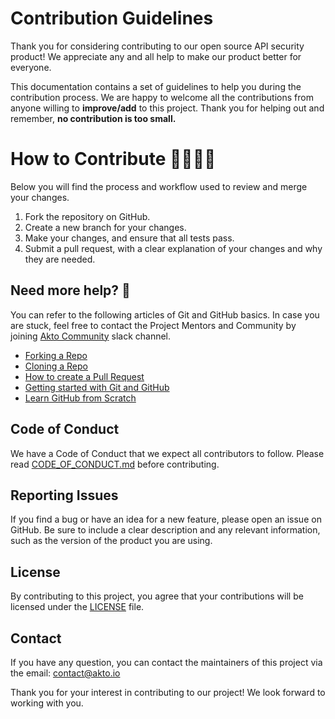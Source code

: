 # Contribution Guidelines

Thank you for considering contributing to our open source API security product! We appreciate any and all help to make our product better for everyone.

This documentation contains a set of guidelines to help you during the contribution process.
We are happy to welcome all the contributions from anyone willing to **improve/add** to this project.
Thank you for helping out and remember, **no contribution is too small.**

# How to Contribute 👩‍💻👨‍💻

Below you will find the process and workflow used to review and merge your changes.

1. Fork the repository on GitHub.
2. Create a new branch for your changes.
3. Make your changes, and ensure that all tests pass.
4. Submit a pull request, with a clear explanation of your changes and why they are needed.

## Need more help? 🤔

You can refer to the following articles of Git and GitHub basics. In case you are stuck, feel free to contact the Project Mentors and Community by joining [Akto Community](https://akto.io) slack channel.

- [Forking a Repo](https://help.github.com/en/github/getting-started-with-github/fork-a-repo)
- [Cloning a Repo](https://help.github.com/en/desktop/contributing-to-projects/creating-an-issue-or-pull-request)
- [How to create a Pull Request](https://opensource.com/article/19/7/create-pull-request-github)
- [Getting started with Git and GitHub](https://towardsdatascience.com/getting-started-with-git-and-github-6fcd0f2d4ac6)
- [Learn GitHub from Scratch](https://lab.github.com/githubtraining/introduction-to-github)


## Code of Conduct

We have a Code of Conduct that we expect all contributors to follow. Please read [CODE_OF_CONDUCT.md](CODE_OF_CONDUCT.md) before contributing.

## Reporting Issues

If you find a bug or have an idea for a new feature, please open an issue on GitHub. Be sure to include a clear description and any relevant information, such as the version of the product you are using.

## License

By contributing to this project, you agree that your contributions will be licensed under the [LICENSE](https://github.com/akto-api-security/akto/blob/master/LICENSE.md) file.

## Contact

If you have any question, you can contact the maintainers of this project via the email: contact@akto.io

Thank you for your interest in contributing to our project! We look forward to working with you.

